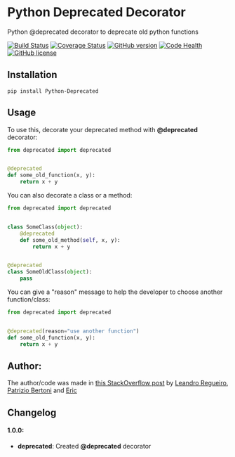 # Python Deprecated Decorator

Python @deprecated decorator to deprecate old python functions

[![Build Status](https://travis-ci.org/vrcmarcos/python-deprecated.svg?branch=master)](https://travis-ci.org/vrcmarcos/python-deprecated) [![Coverage Status](https://coveralls.io/repos/github/vrcmarcos/python-deprecated/badge.svg?branch=master)](https://coveralls.io/github/vrcmarcos/python-deprecated?branch=master) [![GitHub version](https://badge.fury.io/gh/vrcmarcos%2Fpython-deprecated.svg)](https://badge.fury.io/gh/vrcmarcos%2Fpython-deprecated) [![Code Health](https://landscape.io/github/vrcmarcos/python-deprecated/master/landscape.svg?style=flat)](https://landscape.io/github/vrcmarcos/python-deprecated/master) [![GitHub license](https://img.shields.io/badge/license-MIT-blue.svg)](https://raw.githubusercontent.com/vrcmarcos/python-deprecated/master/LICENSE)

## Installation

```shell
pip install Python-Deprecated
```

## Usage

To use this, decorate your deprecated method with **@deprecated** decorator:

```python
from deprecated import deprecated


@deprecated
def some_old_function(x, y):
    return x + y
```

You can also decorate a class or a method:

```python
from deprecated import deprecated


class SomeClass(object):
    @deprecated
    def some_old_method(self, x, y):
        return x + y


@deprecated
class SomeOldClass(object):
    pass
```

You can give a "reason" message to help the developer to choose another function/class:

```python
from deprecated import deprecated


@deprecated(reason="use another function")
def some_old_function(x, y):
    return x + y
```

## Author:

The author/code was made in [this StackOverflow post](http://stackoverflow.com/questions/2536307/decorators-in-the-python-standard-lib-deprecated-specifically) by [Leandro Regueiro](http://stackoverflow.com/users/1336250/leandro-regueiro), [Patrizio Bertoni](http://stackoverflow.com/users/1315480/patrizio-bertoni) and [Eric](http://stackoverflow.com/users/102441/eric)

## Changelog

#### 1.0.0:
- **deprecated**: Created **@deprecated** decorator